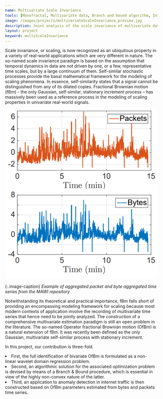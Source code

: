 ```yaml
---
name: Multivariate Scale Invariance
tools: [Monofractal, Multivariate data, Branch and bound algorithm, Internet traffic]
image: /images/projects/multivariateScaleInvariance_preview.jpg
description: Joint analysis of the scale invariance of multivariate data.
layout: project
keyword: multiScaleInvariance
---
```



Scale invariance, or scaling, is now recognized as an ubiquitous property in a variety of real-world applications which are very different in nature. The so-named scale invariance paradigm is based on the assumption that temporal dynamics in data are not driven by one, or a few, representative time scales, but by a large continuum of them. Self-similar stochastic processes provide the basal mathematical framework for the modeling of scaling phenomena. In essence, self-similarity states that a signal cannot be distinguished from any of its dilated copies. Fractional Brownian motion (fBm) - the only Gaussian, self-similar, stationary increment process – has massively been used as a reference process in the modeling of scaling
properties in univariate real-world signals.

![preview](/images/projects/multivariateScaleInvariance_internet.png)

{:.image-caption}
*Example of aggregated packet and byte aggregated time series from the MAWI repository*

Notwithstanding its theoretical and practical importance, fBm falls short of providing an encompassing modeling framework for scaling because most modern contexts of application involve the recording of multivariate time series that hence need to be jointly analyzed. The construction of a comprehensive multivariate estimation paradigm is still an open problem in the literature. The so-named Operator fractional Brownian motion (OfBm) is a natural extension of fBm. It was recently been
defined as the only Gaussian, multivariate self-similar process with stationary increment.


In this project, our contribution is three-fold. 
<li> First, the full identification of bivariate OfBm is formulated as a non-linear wavelet domain regression problem.
<li> Second, an algorithmic solution for the associated optimization problem is devised by means of a Branch & Bound procedure, which is essential in view of the highly non-convex nature of the latter.
<li> Third, an application to anomaly detection in internet traffic is then constructed based on OfBm parameters estimated from bytes and packets time series.
